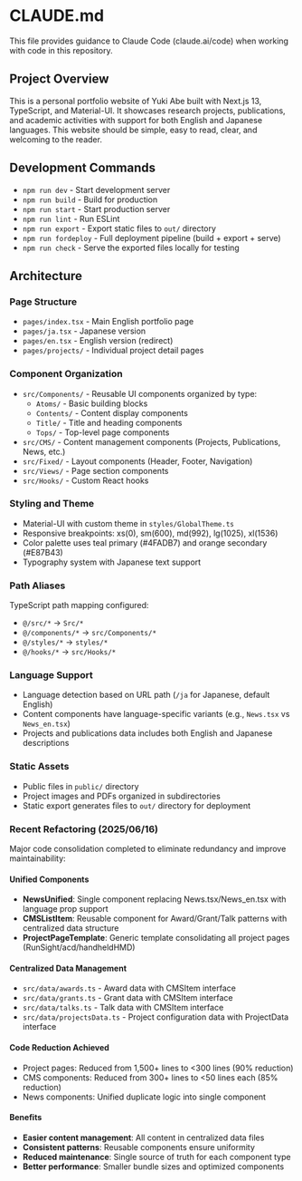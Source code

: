 # CLAUDE.md

This file provides guidance to Claude Code (claude.ai/code) when working with code in this repository.

## Project Overview

This is a personal portfolio website of Yuki Abe built with Next.js 13, TypeScript, and Material-UI. It showcases research projects, publications, and academic activities with support for both English and Japanese languages.
This website should be simple, easy to read, clear, and welcoming to the reader.

## Development Commands

- `npm run dev` - Start development server
- `npm run build` - Build for production
- `npm run start` - Start production server
- `npm run lint` - Run ESLint
- `npm run export` - Export static files to `out/` directory
- `npm run fordeploy` - Full deployment pipeline (build + export + serve)
- `npm run check` - Serve the exported files locally for testing

## Architecture

### Page Structure

- `pages/index.tsx` - Main English portfolio page
- `pages/ja.tsx` - Japanese version
- `pages/en.tsx` - English version (redirect)
- `pages/projects/` - Individual project detail pages

### Component Organization

- `src/Components/` - Reusable UI components organized by type:
  - `Atoms/` - Basic building blocks
  - `Contents/` - Content display components
  - `Title/` - Title and heading components
  - `Tops/` - Top-level page components
- `src/CMS/` - Content management components (Projects, Publications, News, etc.)
- `src/Fixed/` - Layout components (Header, Footer, Navigation)
- `src/Views/` - Page section components
- `src/Hooks/` - Custom React hooks

### Styling and Theme

- Material-UI with custom theme in `styles/GlobalTheme.ts`
- Responsive breakpoints: xs(0), sm(600), md(992), lg(1025), xl(1536)
- Color palette uses teal primary (#4FADB7) and orange secondary (#E87B43)
- Typography system with Japanese text support

### Path Aliases

TypeScript path mapping configured:

- `@/src/*` → `Src/*`
- `@/components/*` → `src/Components/*`
- `@/styles/*` → `styles/*`
- `@/hooks/*` → `src/Hooks/*`

### Language Support

- Language detection based on URL path (`/ja` for Japanese, default English)
- Content components have language-specific variants (e.g., `News.tsx` vs `News_en.tsx`)
- Projects and publications data includes both English and Japanese descriptions

### Static Assets

- Public files in `public/` directory
- Project images and PDFs organized in subdirectories
- Static export generates files to `out/` directory for deployment

### Recent Refactoring (2025/06/16)

Major code consolidation completed to eliminate redundancy and improve maintainability:

#### Unified Components
- **NewsUnified**: Single component replacing News.tsx/News_en.tsx with language prop support
- **CMSListItem**: Reusable component for Award/Grant/Talk patterns with centralized data structure
- **ProjectPageTemplate**: Generic template consolidating all project pages (RunSight/acd/handheldHMD)

#### Centralized Data Management
- `src/data/awards.ts` - Award data with CMSItem interface
- `src/data/grants.ts` - Grant data with CMSItem interface  
- `src/data/talks.ts` - Talk data with CMSItem interface
- `src/data/projectsData.ts` - Project configuration data with ProjectData interface

#### Code Reduction Achieved
- Project pages: Reduced from 1,500+ lines to <300 lines (90% reduction)
- CMS components: Reduced from 300+ lines to <50 lines each (85% reduction)
- News components: Unified duplicate logic into single component

#### Benefits
- **Easier content management**: All content in centralized data files
- **Consistent patterns**: Reusable components ensure uniformity
- **Reduced maintenance**: Single source of truth for each component type
- **Better performance**: Smaller bundle sizes and optimized components